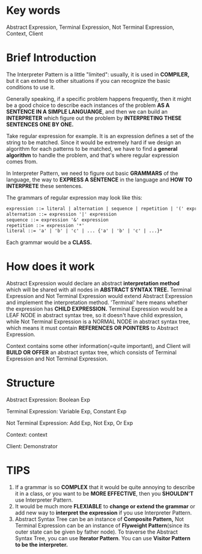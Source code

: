 # Key words

Abstract Expression, Terminal Expression, Not Terminal Expression, Context, Client



# Brief Introduction

The Interpreter Pattern is a little "limited": usually, it is used in **COMPILER,** but it can extend to other situations if you can recognize the basic conditions to use it.

Generally speaking, if a specific problem happens frequently, then it might be a good choice to describe each instances of the problem **AS A SENTENCE IN A SIMPLE LANGUANGE**, and then we can build an **INTERPRETER** which figure out the problem by **INTERPRETING THESE SENTENCES ONE BY ONE.**

Take regular expression for example. It is an expression defines a set of the string to be matched. Since it would be extremely hard if we design an algorithm for each patterns to be matched, we have to find a **general algorithm** to handle the problem, and that's where regular expression comes from.

In Interpreter Pattern, we need to figure out basic **GRAMMARS** of the language, the way to **EXPRESS A SENTENCE** in the language and **HOW TO INTERPRETE** these sentences.

The grammars of regular expression may look like this:

```txt
expression ::= literal | alternation | sequence | repetition | '(' expression ')'
alternation ::= expression '|' expression
sequence ::= expression '&' expression
repetition ::= expression '*'
literal ::= 'a' | 'b' | 'c' | ... {'a' | 'b' | 'c' | ...}*
```

Each grammar would be a **CLASS.**



# How does it work

Abstract Expression would declare an abstract **interpretation method** which will be shared with all nodes in **ABSTRACT SYNTAX TREE.** Terminal Expression and Not Terminal Expression would extend Abstract Expression and implement the interpretation method. 'Terminal' here means whether the expression has **CHILD EXPRESSION.** Terminal Expression would be a LEAF NODE in abstract syntax tree, so it doesn't have child expression, while Not Terminal Expression is a NORMAL NODE in abstract syntax tree, which means it must contain **REFERENCES OR POINTERS** to Abstract Expression.

Context contains some other information(=quite important), and Client will **BUILD OR OFFER** an abstract syntax tree, which consists of Terminal Expression and Not Terminal Expression.



# Structure

Abstract Expression: Boolean Exp

Terminal Expression: Variable Exp, Constant Exp

Not Terminal Expression: Add Exp, Not Exp, Or Exp

Context: context 

Client: Demonstrator



# TIPS

1. If a grammar is so **COMPLEX** that it would be quite annoying to describe it in a class, or you want to be **MORE EFFECTIVE**, then you **SHOULDN'T** use Interpreter Pattern.
2. It would be much more **FLEXIABLE** to **change or extend the grammar** or add new way to **interpret the expression** if you use Interpreter Pattern.
3. Abstract Syntax Tree can be an instance of **Composite Pattern,** Not Terminal Expression can be an instance of **Flyweight Pattern**(since its outer state can be given by father node). To traverse the Abstract Syntax Tree, you can use **Iterator Pattern**. You can use **Visitor Pattern to be the interpreter.**

